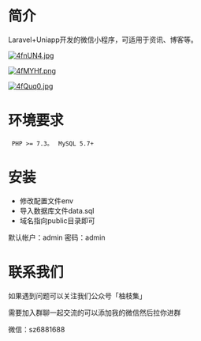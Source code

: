# 简介

Laravel+Uniapp开发的微信小程序，可适用于资讯、博客等。



[![4fnUN4.jpg](https://z3.ax1x.com/2021/09/28/4fnUN4.jpg)](https://imgtu.com/i/4fnUN4)

[![4fMYHf.png](https://z3.ax1x.com/2021/09/28/4fMYHf.png)](https://imgtu.com/i/4fMYHf)

[![4fQuq0.jpg](https://z3.ax1x.com/2021/09/28/4fQuq0.jpg)](https://imgtu.com/i/4fQuq0)

# 环境要求
 ` PHP >= 7.3。`
 ` MySQL 5.7+`
 
 
# 安装

+ 修改配置文件env
+ 导入数据库文件data.sql
+ 域名指向public目录即可

默认帐户：admin 密码：admin

# 联系我们

如果遇到问题可以关注我们公众号「柚枝集」

需要加入群聊一起交流的可以添加我的微信然后拉你进群

微信：sz6881688
